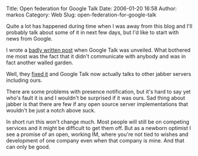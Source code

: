 Title: Open federation for Google Talk
Date: 2006-01-20 16:58
Author: markos
Category: Web
Slug: open-federation-for-google-talk

Quite a lot has happened during time when I was away from this blog and
I'll probably talk about some of it in next few days, but I'd like to
start with news from Google.

I wrote a [badly written post](http://markos.gaivo.net/blog/?p=14) when
Google Talk was unveiled. What bothered me most was the fact that it
didn't communicate with anybody and was in fact another walled garden.

Well, they [fixed
it](http://googleblog.blogspot.com/2006/01/open-federation-for-google-talk.html "Open federation announcement")
and Google Talk now actually talks to other jabber servers including
ours.

There are some problems with presence notification, but it's hard to say
yet who's fault it is and I wouldn't be surprised if it was ours. Sad
thing about jabber is that there are few if any open source server
implementations that wouldn't be just a notch above suck.

In short run this won't change much. Most people will still be on
competing services and it might be difficult to get them off. But as a
newborn optimist I see a promise of an open, working IM, where you're
not tied to wishes and development of one company even when that company
is mine. And that can only be good.


